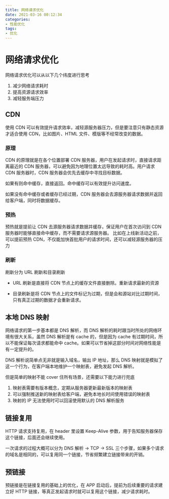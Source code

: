 ```yaml
---
title: 网络请求优化
date: 2021-03-16 00:12:34
categories:
- 性能优化
tags:
- 优化
---
```


# 网络请求优化
网络请求优化可以从以下几个纬度进行思考

1. 减少网络请求耗时
2. 提高资源请求效率
3. 减轻服务端压力

## CDN
使用 CDN 可以有效提升请求效率，减轻源服务器压力，但是要注意只有静态资源才适合使用 CDN，比如图片、HTML 文件、模版等不经常改变的数据。

### 原理
CDN 的原理就是在各个位置部署 CDN 服务器，用户在发起请求时，直接请求距离最近的 CDN 服务器，可以避免因为地理位置太远导致的耗时高。用户请求 CDN 服务器时，CDN 服务器会优先去缓存中寻找目标数据。

如果有则命中缓存，直接返回。命中缓存可以有效提升访问速度。

如果没有命中缓存或者缓存已经过期，CDN 服务器会去源服务器请求数据并返回给客户端，同时将数据缓存。

### 预热
预热就是提前让 CDN 去源服务器请求数据并缓存，保证用户在首次访问到 CDN 服务器时能够直接命中缓存，而不需要请求源服务器。
比如在上线新活动之前，可以提前预热 CDN，不仅能加快首批用户的请求时间，还可以减轻源服务器的压力

### 刷新
刷新分为 URL 刷新和目录刷新

* URL 刷新是直接将 CDN 节点上的缓存文件直接删除。重新请求最新的资源

* 目录刷新是将 CDN 节点上的文件标记为过期，但是会和源站对比过期时间，只有真正过期的数据才会重新请求。

## 本地 DNS 映射
网络请求的第一步基本都是 DNS 解析，而 DNS 解析的耗时跟当时所处的网络环境有很大关系，虽然 DNS 解析是有 cache 的，但是因为 cache 有过期时间，所以不能保证每次请求都能命中 cache。如果可以节省掉这部分时间对网络性能是有一定提升的。

DNS 解析说简单点无非就是输入域名，输出 IP 地址，那么 DNS 映射就是模拟了这一个行为，在客户端本地维护一个映射表，避免发起 DNS 解析。

但是简单的映射不能 cover 住所有场景，还需要以下能力进行兜底

1.  映射表需要有版本概念，定期从服务器更新最新版本的映射表
2. 可以强制推送新的映射表给客户端，避免本地长时间使用错误的映射表
3. 映射的 IP 无法使用时可以回滚使用默认的 DNS 解析服务

## 链接复用
HTTP 请求支持复用，在 header 里设置 Keep-Alive 参数，用于告知服务器保存这个链接，后面还会继续使用。

一次请求的过程大概可以分为 DNS 解析 -> TCP -> SSL 三个步骤，如果多个请求的域名是相同的，可以复用同一个链接，节省频繁建立链接带来的开销。

## 预链接
预链接是在链接复用的基础上的优化，在 APP 启动后，提前为后续重要的请求建立好 HTTP 链接，等真正发起请求时就可以复用这个链接，减少请求耗时。





